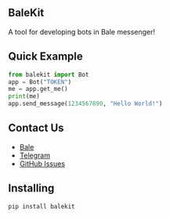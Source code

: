## BaleKit
A tool for developing bots in Bale messenger!
## Quick Example
```python
from balekit import Bot
app = Bot("TOKEN")
me = app.get_me()
print(me)
app.send_message(1234567890, "Hello World!")
```
## Contact Us
- [Bale](https://ble.ir/mpmms)
- [Telegram](https://t.me/mpm_ms)
- [GitHub Issues](https://github.com/mpmms/balekit/issues)

## Installing

```bash
pip install balekit
```